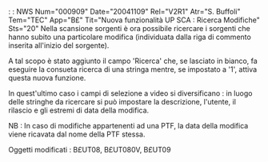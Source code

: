  :  : NWS Num="000909" Date="20041109" Rel="V2R1" Atr="S. Buffoli" Tem="TEC" App="B£" Tit="Nuova funzionalità UP SCA :  Ricerca Modifiche" Sts="20"
Nella scansione sorgenti è ora possibile ricercare i sorgenti che hanno subito una particolare modifica (individuata dalla riga di commento inserita all'inizio del sorgente).

A tal scopo è stato aggiunto il campo 'Ricerca' che, se lasciato in bianco, fa eseguire la consueta
ricerca di una stringa mentre, se impostato a '1', attiva questa nuova funzione.

In quest'ultimo caso i campi di selezione a video si diversificano :  in luogo delle stringhe da ricercare si può impostare la descrizione, l'utente, il rilascio e gli estremi di data della modifica.

NB :  In caso di modifiche appartenenti ad una PTF, la data della modifica viene ricavata dal nome della PTF stessa.

Oggetti modificati :  B£UT08, B£UT080V, B£UT09
